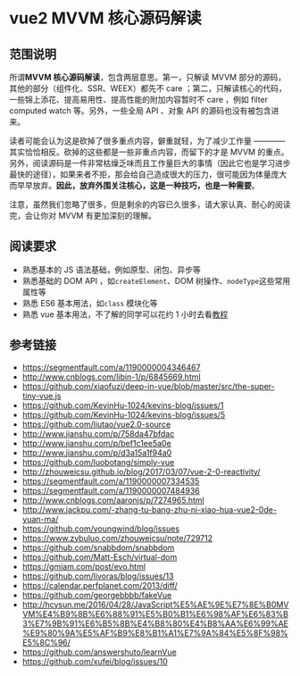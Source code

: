 # vue2 MVVM 核心源码解读

## 范围说明

所谓**MVVM 核心源码解读**，包含两层意思。第一，只解读 MVVM 部分的源码，其他的部分（组件化、SSR、WEEX）都先不 care ；第二，只解读核心的代码，一些锦上添花、提高易用性、提高性能的附加内容暂时不 care ，例如 filter computed watch 等。另外，一些全局 API 、对象 API 的源码也没有被包含进来。

读者可能会认为这是砍掉了很多重点内容，僻重就轻，为了减少工作量 ———— 其实恰恰相反。砍掉的这些都是一些非重点内容，而留下的才是 MVVM 的重点。另外，阅读源码是一件非常枯燥乏味而且工作量巨大的事情（因此它也是学习进步最快的途径），如果来者不拒，那会给自己造成很大的压力，很可能因为体量庞大而早早放弃。**因此，放弃外围关注核心，这是一种技巧，也是一种需要**。

注意，虽然我们忽略了很多，但是剩余的内容已久很多，请大家认真、耐心的阅读完，会让你对 MVVM 有更加深刻的理解。

## 阅读要求

- 熟悉基本的 JS 语法基础，例如原型、闭包、异步等
- 熟悉基础的 DOM API ，如`createElement`、DOM 树操作、`nodeType`这些常用属性等
- 熟悉 ES6 基本用法，如`class` 模块化等
- 熟悉 vue 基本用法，不了解的同学可以花约 1 小时去看[教程](https://cn.vuejs.org/v2/guide/)

## 参考链接

- https://segmentfault.com/a/1190000004346467
- http://www.cnblogs.com/libin-1/p/6845669.html
- https://github.com/xiaofuzi/deep-in-vue/blob/master/src/the-super-tiny-vue.js
- https://github.com/KevinHu-1024/kevins-blog/issues/1
- https://github.com/KevinHu-1024/kevins-blog/issues/5
- https://github.com/liutao/vue2.0-source
- http://www.jianshu.com/p/758da47bfdac
- http://www.jianshu.com/p/bef1c1ee5a0e
- http://www.jianshu.com/p/d3a15a1f94a0
- https://github.com/luobotang/simply-vue
- http://zhouweicsu.github.io/blog/2017/03/07/vue-2-0-reactivity/
- https://segmentfault.com/a/1190000007334535
- https://segmentfault.com/a/1190000007484936
- http://www.cnblogs.com/aaronjs/p/7274965.html
- http://www.jackpu.com/-zhang-tu-bang-zhu-ni-xiao-hua-vue2-0de-yuan-ma/
- https://github.com/youngwind/blog/issues
- https://www.zybuluo.com/zhouweicsu/note/729712
- https://github.com/snabbdom/snabbdom
- https://github.com/Matt-Esch/virtual-dom
- https://gmiam.com/post/evo.html
- https://github.com/livoras/blog/issues/13
- https://calendar.perfplanet.com/2013/diff/
- https://github.com/georgebbbb/fakeVue
- http://hcysun.me/2016/04/28/JavaScript%E5%AE%9E%E7%8E%B0MVVM%E4%B9%8B%E6%88%91%E5%B0%B1%E6%98%AF%E6%83%B3%E7%9B%91%E6%B5%8B%E4%B8%80%E4%B8%AA%E6%99%AE%E9%80%9A%E5%AF%B9%E8%B1%A1%E7%9A%84%E5%8F%98%E5%8C%96/
- https://github.com/answershuto/learnVue
- https://github.com/xufei/blog/issues/10

